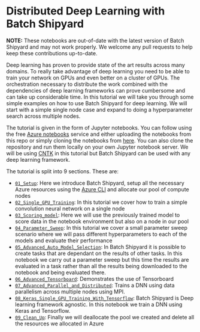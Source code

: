 # Distributed Deep Learning with Batch Shipyard

**NOTE:** These notebooks are out-of-date with the latest version of
Batch Shipyard and may not work properly. We welcome any pull requests to
help keep these contributions up-to-date.

Deep learning has proven to provide state of the art results across many
domains. To really take advantage of deep learning you need to be able to
train your network on GPUs and even better on a cluster of GPUs. The
orchestration necessary to distribute the work combined with the
dependencies of deep learning frameworks can prove cumbersome and can take
up considerable time. In this tutorial we will take you through some simple
examples on how to use Batch Shipyard for deep learning. We will start
with a simple single node case and expand to doing a hyperparameter search
across multiple nodes.

The tutorial is given in the form of Jupyter notebooks. You can follow
using the free [Azure notebooks](https://notebooks.azure.com) service and
either uploading the notebooks from this repo or simply cloning the
notebooks from [here](https://notebooks.azure.com/masalvar/libraries/ddlwbs).
You can also clone the repository and run them locally on your own Jupyter
notebook server. We will be using [CNTK](https://github.com/Microsoft/CNTK)
in this tutorial but Batch Shipyard can be used with any deep learning
framework.

The tutorial is split into 9 sections. These are:

- [`01_Setup`](01_Setup.ipynb): Here we introduce Batch Shipyard, setup all
the necessary Azure resources using the
[Azure CLI](https://docs.microsoft.com/en-us/cli/azure/install-azure-cli) and
allocate our pool of compute nodes
- [`02_Single_GPU_Training`](02_Single_GPU_Training.ipynb): In this tutorial
we cover how to train a simple convolution neural network on a single node
- [`03_Scoring_model`](03_Scoring_model.ipynb): Here we will use the
previously trained model to score data in the notebook environment but also
on a node in our pool
- [`04_Parameter_Sweep`](04_Parameter_Sweep.ipynb): In this tutorial we
cover a small parameter sweep scenario where we will pass different
hyperparameters to each of the models and evaluate their performance
- [`05_Advanced_Auto_Model_Selection`](05_Advanced_Auto_Model_Selection.ipynb):
In Batch Shipyard it is possible to create tasks that are dependant on the
results of other tasks. In this notebook we carry out a parameter sweep but
this time the results are evaluated in a task rather than all the results
being downloaded to the notebook and being evaluated there.
- [`06_Advanced_Tensorboard`](06_Advanced_Tensorboard.ipynb): Demonstrates
the use of Tensorboard
- [`07_Advanced_Parallel_and_Distributed`](07_Advanced_Parallel_and_Distributed.ipynb):
Trains a DNN using data parallelism across multiple nodes using MPI.
- [`08_Keras_Single_GPU_Training_With_Tensorflow`](08_Keras_Single_GPU_Training_With_Tensorflow.ipynb):
Batch Shipyard is Deep learning framework agnostic. In this notebook we
train a DNN using Keras and Tensorflow.
- [`09_Clean_Up`](09_Clean_Up.ipynb): Finally we will deallocate the pool
we created and delete all the resources we allocated in Azure
